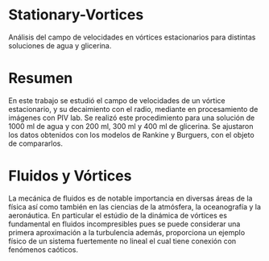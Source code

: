 # Stationary-Vortices
Análisis del campo de velocidades en  vórtices estacionarios para distintas  soluciones de agua y glicerina.

# Resumen
  En este trabajo se estudió el campo de velocidades de un vórtice estacionario, y su decaimiento con el radio, mediante en procesamiento de imágenes con PIV lab. Se realizó este procedimiento para una solución de 1000 ml de agua y con 200 ml, 300 ml y 400 ml de glicerina. Se ajustaron los datos obtenidos con los modelos de Rankine y Burguers, con el objeto de compararlos.

# Fluidos y Vórtices 
  La mecánica de fluidos es de notable importancia en diversas áreas de la física así como también en las ciencias de la atmósfera, la oceanografía y la aeronáutica. En particular el estúdio de la dinámica de vórtices es fundamental en fluidos incompresibles pues se puede considerar una primera aproximación a la turbulencia además, proporciona un ejemplo físico de un sistema fuertemente no lineal el cual tiene conexión con fenómenos caóticos.

